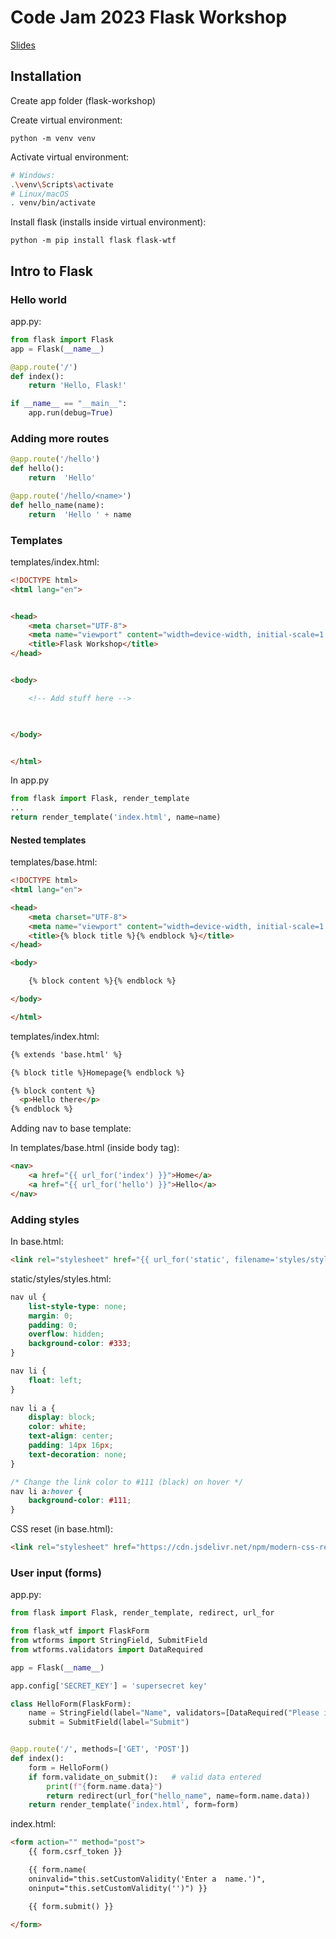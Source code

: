 # Code Jam 2023 Flask Workshop
[Slides](https://docs.google.com/presentation/d/1wzmDforWp3BNHQePDN9LZ5--XBjdLfB52Ndp8a1mVAM/edit#slide=id.g516185e3d41a937c_0)


## Installation
Create app folder (flask-workshop)

Create virtual environment:
```
python -m venv venv
```

Activate virtual environment:
```bash
# Windows:
.\venv\Scripts\activate
# Linux/macOS
. venv/bin/activate
```

Install flask (installs inside virtual environment):
```
python -m pip install flask flask-wtf
```

## Intro to Flask
### Hello world

app.py:

```python
from flask import Flask
app = Flask(__name__)

@app.route('/')
def index():
    return 'Hello, Flask!'

if __name__ == "__main__":
    app.run(debug=True)
```

### Adding more routes
```python
@app.route('/hello')
def hello():
    return  'Hello'

@app.route('/hello/<name>')
def hello_name(name):
    return  'Hello ' + name
```

### Templates
templates/index.html:
```html
<!DOCTYPE html>
<html lang="en">


<head>
    <meta charset="UTF-8">
    <meta name="viewport" content="width=device-width, initial-scale=1.0">
    <title>Flask Workshop</title>
</head>


<body>

    <!-- Add stuff here -->
   


</body>


</html>
```

In app.py
```python
from flask import Flask, render_template
...
return render_template('index.html', name=name)
```

#### **Nested templates**

templates/base.html:
```html
<!DOCTYPE html>
<html lang="en">

<head>
    <meta charset="UTF-8">
    <meta name="viewport" content="width=device-width, initial-scale=1.0">
    <title>{% block title %}{% endblock %}</title>
</head>

<body>

    {% block content %}{% endblock %}

</body>

</html>
```

templates/index.html:
```html
{% extends 'base.html' %}

{% block title %}Homepage{% endblock %}

{% block content %}
  <p>Hello there</p>
{% endblock %}
```

Adding nav to base template:

In templates/base.html (inside body tag):
```html
<nav>
    <a href="{{ url_for('index') }}">Home</a>
    <a href="{{ url_for('hello') }}">Hello</a>
</nav>
```

### Adding styles
In base.html:
```html
<link rel="stylesheet" href="{{ url_for('static', filename='styles/style.css') }}">
```

static/styles/styles.html:
```css
nav ul {
    list-style-type: none;
    margin: 0;
    padding: 0;
    overflow: hidden;
    background-color: #333;
}

nav li {
    float: left;
}
  
nav li a {
    display: block;
    color: white;
    text-align: center;
    padding: 14px 16px;
    text-decoration: none;
}

/* Change the link color to #111 (black) on hover */
nav li a:hover {
    background-color: #111;
}
```


CSS reset (in base.html):
```html
<link rel="stylesheet" href="https://cdn.jsdelivr.net/npm/modern-css-reset/dist/reset.min.css" />
```

### User input (forms)
app.py:
```python
from flask import Flask, render_template, redirect, url_for

from flask_wtf import FlaskForm
from wtforms import StringField, SubmitField
from wtforms.validators import DataRequired

app = Flask(__name__)

app.config['SECRET_KEY'] = 'supersecret key'

class HelloForm(FlaskForm):
    name = StringField(label="Name", validators=[DataRequired("Please input a name.")])
    submit = SubmitField(label="Submit")


@app.route('/', methods=['GET', 'POST'])
def index():
    form = HelloForm()
    if form.validate_on_submit():   # valid data entered
        print(f"{form.name.data}")
        return redirect(url_for("hello_name", name=form.name.data))
    return render_template('index.html', form=form)
```

index.html:
```html
<form action="" method="post">
    {{ form.csrf_token }}

    {{ form.name(
    oninvalid="this.setCustomValidity('Enter a  name.')",
    oninput="this.setCustomValidity('')") }}

    {{ form.submit() }}

</form>
```

